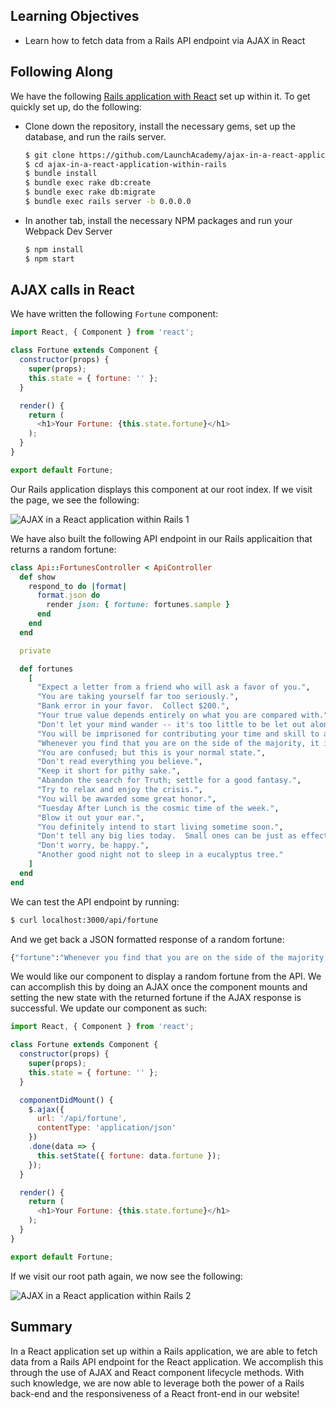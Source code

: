 ## Learning Objectives
* Learn how to fetch data from a Rails API endpoint via AJAX in React

## Following Along
We have the following [Rails application with
React][ajax-in-a-react-application-within-rails-repository] set up within it. To get
quickly set up, do the following:

* Clone down the repository, install the necessary gems, set up
    the database, and run the rails server.

    ```sh
    $ git clone https://github.com/LaunchAcademy/ajax-in-a-react-application-within-rails.git
    $ cd ajax-in-a-react-application-within-rails
    $ bundle install
    $ bundle exec rake db:create
    $ bundle exec rake db:migrate
    $ bundle exec rails server -b 0.0.0.0
    ```

* In another tab, install the necessary NPM packages and run your Webpack Dev Server

    ```sh
    $ npm install
    $ npm start
    ```

## AJAX calls in React

We have written the following `Fortune` component:

```javascript
import React, { Component } from 'react';

class Fortune extends Component {
  constructor(props) {
    super(props);
    this.state = { fortune: '' };
  }

  render() {
    return (
      <h1>Your Fortune: {this.state.fortune}</h1>
    );
  }
}

export default Fortune;
```

Our Rails application displays this component at our root index. If we visit the
page, we see the following:

![AJAX in a React application within Rails 1][ajax-in-a-react-application-within-rails-1]

We have also built the following API endpoint in our Rails applicaition that
returns a random fortune:

```ruby
class Api::FortunesController < ApiController
  def show
    respond_to do |format|
      format.json do
        render json: { fortune: fortunes.sample }
      end
    end
  end

  private

  def fortunes
    [
      "Expect a letter from a friend who will ask a favor of you.",
      "You are taking yourself far too seriously.",
      "Bank error in your favor.  Collect $200.",
      "Your true value depends entirely on what you are compared with.",
      "Don't let your mind wander -- it's too little to be let out alone.",
      "You will be imprisoned for contributing your time and skill to a bank robbery.",
      "Whenever you find that you are on the side of the majority, it is time to reform.",
      "You are confused; but this is your normal state.",
      "Don't read everything you believe.",
      "Keep it short for pithy sake.",
      "Abandon the search for Truth; settle for a good fantasy.",
      "Try to relax and enjoy the crisis.",
      "You will be awarded some great honor.",
      "Tuesday After Lunch is the cosmic time of the week.",
      "Blow it out your ear.",
      "You definitely intend to start living sometime soon.",
      "Don't tell any big lies today.  Small ones can be just as effective.",
      "Don't worry, be happy.",
      "Another good night not to sleep in a eucalyptus tree."
    ]
  end
end
```

We can test the API endpoint by running:

```sh
$ curl localhost:3000/api/fortune
```

And we get back a JSON formatted response of a random fortune:

```sh
{"fortune":"Whenever you find that you are on the side of the majority, it is time to reform."}
```

We would like our component to display a random fortune from the API. We can
accomplish this by doing an AJAX once the component mounts and setting the new
state with the returned fortune if the AJAX response is successful. We update
our component as such:

```javascript
import React, { Component } from 'react';

class Fortune extends Component {
  constructor(props) {
    super(props);
    this.state = { fortune: '' };
  }

  componentDidMount() {
    $.ajax({
      url: '/api/fortune',
      contentType: 'application/json'
    })
    .done(data => {
      this.setState({ fortune: data.fortune });
    });
  }

  render() {
    return (
      <h1>Your Fortune: {this.state.fortune}</h1>
    );
  }
}

export default Fortune;
```

If we visit our root path again, we now see the following:

![AJAX in a React application within Rails 2][ajax-in-a-react-application-within-rails-2]

## Summary
In a React application set up within a Rails application, we are able to fetch
data from a Rails API endpoint for the React application. We accomplish this
through the use of AJAX and React component lifecycle methods. With such
knowledge, we are now able to leverage both the power of a Rails back-end and
the responsiveness of a React front-end in our website!

[ajax-in-a-react-application-within-rails-repository]: https://github.com/LaunchAcademy/ajax-in-a-react-application-within-rails
[ajax-in-a-react-application-within-rails-1]: https://s3.amazonaws.com/horizon-production/images/ajax-in-a-react-application-within-rails-1.png
[ajax-in-a-react-application-within-rails-2]: https://s3.amazonaws.com/horizon-production/images/ajax-in-a-react-application-within-rails-2.png
